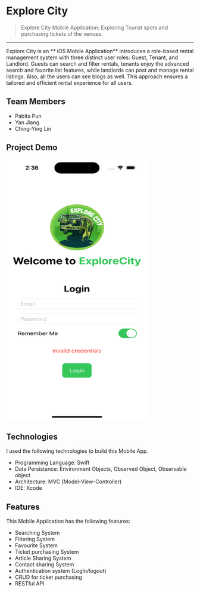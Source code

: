 # Explore City

> Explore City Mobile Application: Exploring Tourist spots and purchasing tickets of the venues.
<hr>
Explore City is an ** iOS Mobile Application** introduces a role-based rental management system with three distinct user roles: Guest, Tenant, and Landlord. Guests can search and filter rentals, tenants enjoy the advanced search and favorite list features, while landlords can post and manage rental listings. Also, all the users can see blogs as well. This approach ensures a tailored and efficient rental experience for all users.


## Team Members
* Pabita Pun
* Yan Jiang
* Ching-Ying Lin

## Project Demo
<img src="https://github.com/Pabitapun23/ExploreCity_G07/blob/main/ExploreCity/ExploreCity/ExploreCity.gif" alt="GIF of 4Rent Mobile App" height="700" width="380">


## Technologies
I used the following technologies to build this Mobile App.
* Programming Language: Swift
* Data Persistance: Environment Objects, Observed Object, Observable object 
* Architecture: MVC (Model-View-Controller)
* IDE: Xcode
 

## Features
This Mobile Application has the following features:
* Searching System
* Filtering System
* Favourite System
* Ticket purchasing System
* Article Sharing System
* Contact sharing System
* Authentication system (LogIn/logout)
* CRUD for ticket purchasing
* RESTful API 

